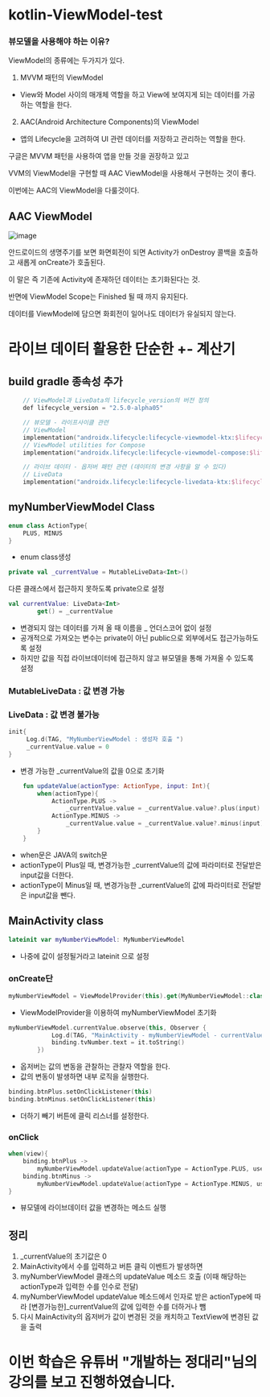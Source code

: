 # kotlin-ViewModel-test
### 뷰모델을 사용해야 하는 이유?

ViewModel의 종류에는 두가지가 있다.

1. MVVM 패턴의 ViewModel

- View와 Model 사이의 매개체 역할을 하고 View에 보여지게 되는 데이터를 가공하는 역할을 한다.

2. AAC(Android Architecture Components)의 ViewModel

- 앱의 Lifecycle을 고려하여 UI 관련 데이터를 저장하고 관리하는 역할을 한다.


구글은 MVVM 패턴을 사용하여 앱을 만들 것을 권장하고 있고

VVM의 ViewModel을 구현할 때 AAC ViewModel을 사용해서 구현하는 것이 좋다.

이번에는 AAC의 ViewModel을 다룰것이다.

## AAC ViewModel

![image](https://user-images.githubusercontent.com/74666576/164272764-43a9ff03-8f2b-4d00-b0ec-294664bc75d1.png)

안드로이드의 생명주기를 보면 화면회전이 되면 Activity가 onDestroy 콜백을 호출하고 새롭게 onCreate가 호출된다.

이 말은 즉 기존에 Activity에 존재하던 데이터는 초기화된다는 것.

반면에 ViewModel Scope는 Finished 될 때 까지 유지된다.

데이터를 ViewModel에 담으면 화회전이 일어나도 데이터가 유실되지 않는다.

# 라이브 데이터 활용한 단순한 +- 계산기

## build gradle 종속성 추가
```kotlin
    // ViewModel과 LiveData의 lifecycle_version의 버전 정의
    def lifecycle_version = "2.5.0-alpha05"

    // 뷰모델 - 라이프사이클 관련
    // ViewModel
    implementation("androidx.lifecycle:lifecycle-viewmodel-ktx:$lifecycle_version")
    // ViewModel utilities for Compose
    implementation("androidx.lifecycle:lifecycle-viewmodel-compose:$lifecycle_version")

    // 라이브 데이터 - 옵저버 패턴 관련 (데이터의 변경 사항을 알 수 있다)
    // LiveData
    implementation("androidx.lifecycle:lifecycle-livedata-ktx:$lifecycle_version")
```

## myNumberViewModel Class
```kotlin
enum class ActionType{
    PLUS, MINUS
}
```
- enum class생성

```kotlin
private val _currentValue = MutableLiveData<Int>()
```
다른 클래스에서 접근하지 못하도록 private으로 설정

```kotlin
val currentValue: LiveData<Int>
        get() = _currentValue
```
- 변경되지 않는 데이터를 가져 올 때 이름을 _ 언더스코어 없이 설정
- 공개적으로 가져오는 변수는 private이 아닌 public으로 외부에서도 접근가능하도록 설정
- 하지만 값을 직접 라이브데이터에 접근하지 않고 뷰모델을 통해 가져올 수 있도록 설정

### MutableLiveData : 값 변경 가능
### LiveData : 값 변경 불가능

```kotlin
init{
     Log.d(TAG, "MyNumberViewModel : 생성자 호출 ")
     _currentValue.value = 0
}
```
- 변경 가능한 _currentValue의 값을 0으로 초기화

```kotlin
    fun updateValue(actionType: ActionType, input: Int){
        when(actionType){
            ActionType.PLUS ->
                _currentValue.value = _currentValue.value?.plus(input)
            ActionType.MINUS ->
                _currentValue.value = _currentValue.value?.minus(input)
        }
    }
```
- when문은 JAVA의 switch문
- actionType이 Plus일 때, 변경가능한 _currentValue의 값에 파라미터로 전달받은 input값을 더한다.
- actionType이 Minus일 때, 변경가능한 _currentValue의 값에 파라미터로 전달받은 input값을 뺀다.

## MainActivity class

```kotlin
lateinit var myNumberViewModel: MyNumberViewModel
```
- 나중에 값이 설정될거라고 lateinit 으로 설정

### onCreate단
```kotlin
myNumberViewModel = ViewModelProvider(this).get(MyNumberViewModel::class.java)
```
- ViewModelProvider을 이용하여 myNumberViewModel 초기화

```kotlin
myNumberViewModel.currentValue.observe(this, Observer {
            Log.d(TAG, "MainActivity - myNumberViewModel - currentValue 라이브 데이터 값 변경 : $it")
            binding.tvNumber.text = it.toString()
        })
```
- 옵저버는 값의 변동을 관찰하는 관찰자 역할을 한다.
- 값의 변동이 발생하면 내부 로직을 실행한다.

```kotlin
binding.btnPlus.setOnClickListener(this)
binding.btnMinus.setOnClickListener(this)
```
- 더하기 빼기 버튼에 클릭 리스너를 설정한다.

### onClick

```kotlin
when(view){
    binding.btnPlus ->
        myNumberViewModel.updateValue(actionType = ActionType.PLUS, userInput)
    binding.btnMinus ->
        myNumberViewModel.updateValue(actionType = ActionType.MINUS, userInput)
}
```
- 뷰모델에 라이브데이터 값을 변경하는 메소드 실행

## 정리

1. _currentValue의 초기값은 0
2. MainActivity에서 수를 입력하고 버튼 클릭 이벤트가 발생하면 
3. myNumberViewModel 클래스의 updateValue 메소드 호출 (이때 해당하는 actionType과 입력한 수를 인수로 전달)
4. myNumberViewModel updateValue 메소드에서 인자로 받은 actionType에 따라 [변경가능한]_currentValue의 값에 입력한 수를 더하거나 뺌
5. 다시 MainActivity의 옵저버가 값이 변경된 것을 캐치하고 TextView에 변경된 값을 출력



# 이번 학습은 유튜버 "개발하는 정대리"님의 강의를 보고 진행하였습니다.
